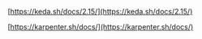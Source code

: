 [https://keda.sh/docs/2.15/](https://keda.sh/docs/2.15/)

[https://karpenter.sh/docs/](https://karpenter.sh/docs/)